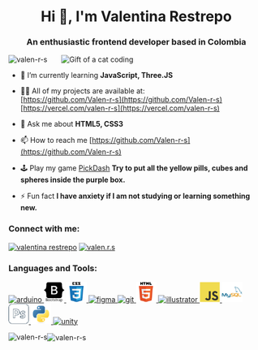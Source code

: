 <h1 align="center">Hi 👀, I'm Valentina Restrepo</h1>
<h3 align="center">An enthusiastic frontend developer based in Colombia</h3>
<img align="right" alt="Gift of a cat coding" width="400" src="https://media.tenor.com/I3RjM4xQO0kAAAAi/monitors-typing.gif">

<p align="left"> <img src="https://komarev.com/ghpvc/?username=valen-r-s&label=Profile%20views&color=0e75b6&style=flat" alt="valen-r-s" /> </p>

- 🌱 I’m currently learning **JavaScript, Three.JS**

- 👨‍💻 All of my projects are available at:
  <br/>
  [https://github.com/Valen-r-s](https://github.com/Valen-r-s)<br/>
  [https://vercel.com/valen-r-s](https://vercel.com/valen-r-s)

- 💬 Ask me about **HTML5, CSS3**

- 📫 How to reach me [https://github.com/Valen-r-s](https://github.com/Valen-r-s)

- 🕹️ Play my game [PickDash](https://stunning-cat-b4f1ab.netlify.app/) 
**Try to put all the yellow pills, cubes and spheres inside the purple box.**
    
- ⚡ Fun fact **I have anxiety if I am not studying or learning something new.**

<h3 align="left">Connect with me:</h3>
<p align="left">
<a href="https://linkedin.com/in/valentina restrepo" target="blank"><img align="center" src="https://raw.githubusercontent.com/rahuldkjain/github-profile-readme-generator/master/src/images/icons/Social/linked-in-alt.svg" alt="valentina restrepo" height="30" width="40" /></a>
<a href="https://instagram.com/valen.r.s" target="blank"><img align="center" src="https://raw.githubusercontent.com/rahuldkjain/github-profile-readme-generator/master/src/images/icons/Social/instagram.svg" alt="valen.r.s" height="30" width="40" /></a>
</p>

<h3 align="left">Languages and Tools:</h3>
<p align="left"> <a href="https://www.arduino.cc/" target="_blank" rel="noreferrer"> <img src="https://cdn.worldvectorlogo.com/logos/arduino-1.svg" alt="arduino" width="40" height="40"/> </a> <a href="https://getbootstrap.com" target="_blank" rel="noreferrer"> <img src="https://raw.githubusercontent.com/devicons/devicon/master/icons/bootstrap/bootstrap-plain-wordmark.svg" alt="bootstrap" width="40" height="40"/> </a> <a href="https://www.w3schools.com/css/" target="_blank" rel="noreferrer"> <img src="https://raw.githubusercontent.com/devicons/devicon/master/icons/css3/css3-original-wordmark.svg" alt="css3" width="40" height="40"/> </a> <a href="https://www.figma.com/" target="_blank" rel="noreferrer"> <img src="https://www.vectorlogo.zone/logos/figma/figma-icon.svg" alt="figma" width="40" height="40"/> </a> <a href="https://git-scm.com/" target="_blank" rel="noreferrer"> <img src="https://www.vectorlogo.zone/logos/git-scm/git-scm-icon.svg" alt="git" width="40" height="40"/> </a> <a href="https://www.w3.org/html/" target="_blank" rel="noreferrer"> <img src="https://raw.githubusercontent.com/devicons/devicon/master/icons/html5/html5-original-wordmark.svg" alt="html5" width="40" height="40"/> </a> <a href="https://www.adobe.com/in/products/illustrator.html" target="_blank" rel="noreferrer"> <img src="https://www.vectorlogo.zone/logos/adobe_illustrator/adobe_illustrator-icon.svg" alt="illustrator" width="40" height="40"/> </a> <a href="https://developer.mozilla.org/en-US/docs/Web/JavaScript" target="_blank" rel="noreferrer"> <img src="https://raw.githubusercontent.com/devicons/devicon/master/icons/javascript/javascript-original.svg" alt="javascript" width="40" height="40"/> </a> <a href="https://www.mysql.com/" target="_blank" rel="noreferrer"> <img src="https://raw.githubusercontent.com/devicons/devicon/master/icons/mysql/mysql-original-wordmark.svg" alt="mysql" width="40" height="40"/> </a> <a href="https://www.photoshop.com/en" target="_blank" rel="noreferrer"> <img src="https://raw.githubusercontent.com/devicons/devicon/master/icons/photoshop/photoshop-line.svg" alt="photoshop" width="40" height="40"/> </a> <a href="https://www.python.org" target="_blank" rel="noreferrer"> <img src="https://raw.githubusercontent.com/devicons/devicon/master/icons/python/python-original.svg" alt="python" width="40" height="40"/> </a> <a href="https://unity.com/" target="_blank" rel="noreferrer"> <img src="https://www.vectorlogo.zone/logos/unity3d/unity3d-icon.svg" alt="unity" width="40" height="40"/> </a> </p>

<p><img align="left" src="https://github-readme-stats.vercel.app/api/top-langs?username=valen-r-s&show_icons=true&locale=en&layout=compact" alt="valen-r-s" /></p>

<p><img align="center" src="https://github-readme-streak-stats.herokuapp.com/?user=valen-r-s&" alt="valen-r-s" /></p>
